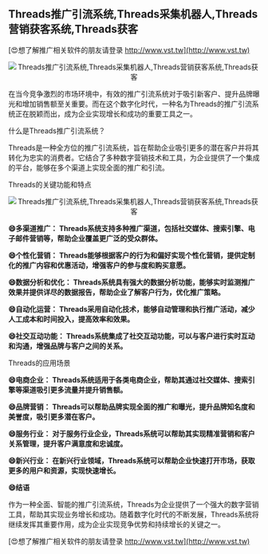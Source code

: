 ## **Threads推广引流系统,Threads采集机器人,Threads营销获客系统,Threads获客**

[😍想了解推广相关软件的朋友请登录 http://www.vst.tw](http://www.vst.tw)

 <center><img src="https://vst.tw/MP4/tuiguang/png/7.png" alt="Threads推广引流系统,Threads采集机器人,Threads营销获客系统,Threads获客"></center>

在当今竞争激烈的市场环境中，有效的推广引流系统对于吸引新客户、提升品牌曝光和增加销售额至关重要。而在这个数字化时代，一种名为Threads的推广引流系统正在脱颖而出，成为企业实现增长和成功的重要工具之一。

什么是Threads推广引流系统？

Threads是一种全方位的推广引流系统，旨在帮助企业吸引更多的潜在客户并将其转化为忠实的消费者。它结合了多种数字营销技术和工具，为企业提供了一个集成的平台，能够在多个渠道上实现全面的推广和引流。

Threads的关键功能和特点

 <center><img src="https://vst.tw/MP4/tuiguang/png/3.png" alt="Threads推广引流系统,Threads采集机器人,Threads营销获客系统,Threads获客"></center>

**😄多渠道推广： Threads系统支持多种推广渠道，包括社交媒体、搜索引擎、电子邮件营销等，帮助企业覆盖更广泛的受众群体。**

**😄个性化营销： Threads能够根据客户的行为和偏好实现个性化营销，提供定制化的推广内容和优惠活动，增强客户的参与度和购买意愿。**

**😄数据分析和优化： Threads系统具有强大的数据分析功能，能够实时监测推广效果并提供详尽的数据报告，帮助企业了解客户行为，优化推广策略。**

**😄自动化运营： Threads采用自动化技术，能够自动管理和执行推广活动，减少人工成本和时间投入，提高效率和效果。**

**😄社交互动功能： Threads系统集成了社交互动功能，可以与客户进行实时互动和沟通，增强品牌与客户之间的关系。**

Threads的应用场景

**😄电商企业： Threads系统适用于各类电商企业，帮助其通过社交媒体、搜索引擎等渠道吸引更多流量并提升销售额。**

**😄品牌营销： Threads可以帮助品牌实现全面的推广和曝光，提升品牌知名度和美誉度，吸引更多潜在客户。**

**😄服务行业： 对于服务行业企业，Threads系统可以帮助其实现精准营销和客户关系管理，提升客户满意度和忠诚度。**

**😄新兴行业： 在新兴行业领域，Threads系统可以帮助企业快速打开市场，获取更多的用户和资源，实现快速增长。**

**😄结语**

作为一种全面、智能的推广引流系统，Threads为企业提供了一个强大的数字营销工具，帮助其实现业务增长和成功。随着数字化时代的不断发展，Threads系统将继续发挥其重要作用，成为企业实现竞争优势和持续增长的关键之一。

[😍想了解推广相关软件的朋友请登录 http://www.vst.tw](http://www.vst.tw)




